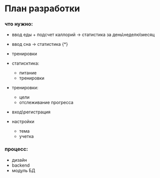 # План разработки

### что нужно:
 * ввод еды + подсчет каллорий ->  статистика за день\неделю\месяц
 * ввод сна -> статистика {*}
 * тренировки

 * статисктика:
   * питание
   * тренировки

 * тренировки:
   * цели
   * отслеживание прогресса

 * вход\регистрация
 * настройки
   * тема
   * учетка

### процесс:
* дизайн
* backend
* модуль БД
